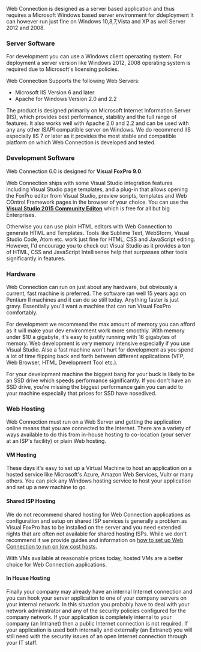 ﻿Web Connection is designed as a server based application and thus requires a Microsoft Windows based server environment for ddeployment It can however run just fine on Windows 10,8,7,Vista and XP as well Server 2012 and 2008.

### Server Software
For development you can use a Windows client operaating system. For deployment a server version like Windows 2012, 2008 operating system is required due to Microsoft's licensing policies.

Web Connection Supports the following Web Servers:

* Microsoft IIS Version 6 and later
* Apache for Windows Version 2.0 and 2.2

The product is designed primarily on Microsoft Internet Information Server (IIS), which provides best performance, stability and the full range of features. It also works well with Apache 2.0 and 2.2 and can be used with any any other ISAPI compatible server on Windows. We do recommend IIS especially IIS 7 or later as it provides the most stable and compatible platform on which Web Connection is developed and tested.

### Development Software
Web Connection 6.0 is designed for **Visual FoxPro 9.0**.

Web Connection ships with some Visual Studio integration features including Visual Studio page templates, and a plug-in that allows opening the FoxPro editor from Visual Studio, preview scripts, templates and Web COntrol Framework pages in the browser of your choice.
You can use the  **<a target="top" href="https://www.visualstudio.com/en-us/products/visual-studio-community-vs.aspx">Visual Studio 2015 Community Editon</a>** which is free for all but big Enterprises. 

Otherwise you can use plain HTML editors with Web Connection to generate HTML and Templates. Tools like Sublime Text, WebStorm, Visual Studio Code,  Atom etc.  work just fine for HTML, CSS and JavaScript editing. However, I'd encourage you to check out Visual Studio as it provides a ton of HTML, CSS and JavaScript Intellisense help that surpasses other tools significantly in features.

### Hardware
Web Connection can run on just about any hardware, but obviously a current, fast machine is preferred. The software ran well 15 years ago on Pentium II machines and it can do so still today. Anything faster is just gravy. Essentially you'll want a machine that can run Visual FoxPro comfortably. 

For development we recommend the max amount of memory you can afford as it will make your dev environment work more smoothly. With memory under $10 a gigabyte, it's easy to justify running with 16 gigabytes of memory. Web development is very memory intensive especially if you use Visual Studio. Also a fast machine won't hurt for development as you spend a lot of time flipping back and forth between different applications (VFP, Web Browser, HTML Development Tool etc.).

For your development machine the biggest bang for your buck is likely to be an SSD drive which speeds performance significantly. If you don't have an SSD drive, you're missing the biggest performance gain you can add to your machine especially that prices for SSD have nosedived.

### Web Hosting
Web Connection must run on a Web Server and getting the application online means that you are connected to the Internet. There are a variety of ways available to do this from in-house hosting to co-location (your server at an ISP's facility) or plain Web hosting. 

#### VM Hosting
These days it's easy to set up a Virtual Machine to host an application on a hosted service like Microsoft's Azure, Amazon Web Services, Vultr or many others. You can pick any Windows hosting service to host your application and set up a new machine to go.

#### Shared ISP Hosting
We do not recommend shared hosting for Web Connection applications as configuration and setup on shared ISP services is generally a problem as Visual FoxPro has to be installed on the server and you need extended rights that are often not available for shared hosting ISPs. While we don't recommend it we provide guides and information on [how to set up Web Connection to run on low cost hosts](VFPS://Topic/_3C80PE77Z).

With VMs available at reasonable prices today, hosted VMs are a better choice for Web Connection applications.


#### In House Hosting
Finally your company may already have an internal Internet connection and you can hook your server application to one of your company servers on your internal network. In this situation you probably have to deal with your network administrator and any of the security policies configured for the company network. If your application is completely internal to your company (an Intranet) then a public Internet connection is not required. If your application is used both internally and externally (an Extranet) you will still need with the security issues of an open Internet connection through your IT staff.